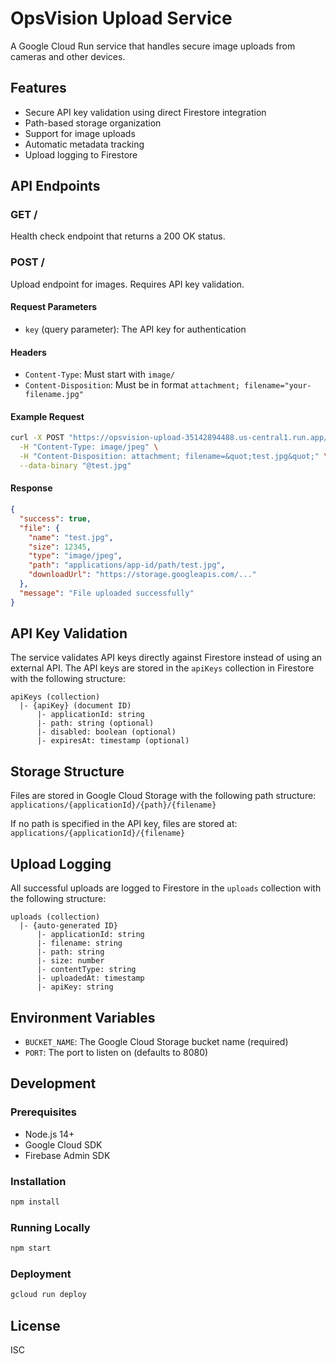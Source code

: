 # OpsVision Upload Service

A Google Cloud Run service that handles secure image uploads from cameras and other devices.

## Features

- Secure API key validation using direct Firestore integration
- Path-based storage organization
- Support for image uploads
- Automatic metadata tracking
- Upload logging to Firestore

## API Endpoints

### GET /

Health check endpoint that returns a 200 OK status.

### POST /

Upload endpoint for images. Requires API key validation.

#### Request Parameters

- `key` (query parameter): The API key for authentication

#### Headers

- `Content-Type`: Must start with `image/`
- `Content-Disposition`: Must be in format `attachment; filename="your-filename.jpg"`

#### Example Request

```bash
curl -X POST "https://opsvision-upload-35142894488.us-central1.run.app/secureUpload?key=33ca4c06-0ab5-442c-bd8c-31e0d653b114" \
  -H "Content-Type: image/jpeg" \
  -H "Content-Disposition: attachment; filename=&quot;test.jpg&quot;" \
  --data-binary "@test.jpg"
```

#### Response

```json
{
  "success": true,
  "file": {
    "name": "test.jpg",
    "size": 12345,
    "type": "image/jpeg",
    "path": "applications/app-id/path/test.jpg",
    "downloadUrl": "https://storage.googleapis.com/..."
  },
  "message": "File uploaded successfully"
}
```

## API Key Validation

The service validates API keys directly against Firestore instead of using an external API. The API keys are stored in the `apiKeys` collection in Firestore with the following structure:

```
apiKeys (collection)
  |- {apiKey} (document ID)
      |- applicationId: string
      |- path: string (optional)
      |- disabled: boolean (optional)
      |- expiresAt: timestamp (optional)
```

## Storage Structure

Files are stored in Google Cloud Storage with the following path structure:
`applications/{applicationId}/{path}/{filename}`

If no path is specified in the API key, files are stored at:
`applications/{applicationId}/{filename}`

## Upload Logging

All successful uploads are logged to Firestore in the `uploads` collection with the following structure:

```
uploads (collection)
  |- {auto-generated ID}
      |- applicationId: string
      |- filename: string
      |- path: string
      |- size: number
      |- contentType: string
      |- uploadedAt: timestamp
      |- apiKey: string
```

## Environment Variables

- `BUCKET_NAME`: The Google Cloud Storage bucket name (required)
- `PORT`: The port to listen on (defaults to 8080)

## Development

### Prerequisites

- Node.js 14+
- Google Cloud SDK
- Firebase Admin SDK

### Installation

```bash
npm install
```

### Running Locally

```bash
npm start
```

### Deployment

```bash
gcloud run deploy
```

## License

ISC